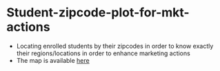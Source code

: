 # Student-zipcode-plot-for-mkt-actions
- Locating enrolled students by their zipcodes in order to know exactly their regions/locations in order to enhance marketing actions
- The map is available [here](https://app.powerbi.com/view?r=eyJrIjoiNWEwODg2NWUtZDY3Zi00ZWRmLTlhYWEtYjI3MDBiYWQ0OGE4IiwidCI6IjFhOWMyMGNhLTRmNTQtNGU1Yi1hMmNhLTZmYjRhYjVhOTkzYyJ9&pageName=ReportSectionebfda4fa08a75de6dc92)
